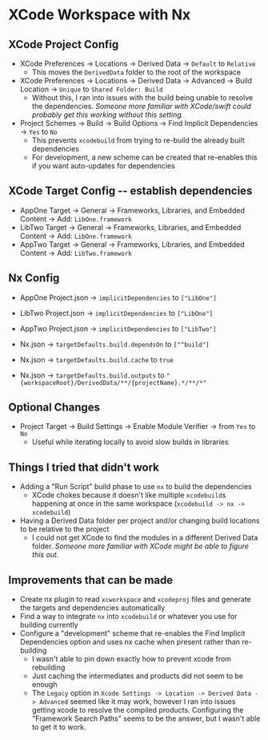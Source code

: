 # XCode Workspace with Nx

## XCode Project Config

- XCode Preferences -> Locations -> Derived Data -> `Default` to `Relative`
  - This moves the `DerivedData` folder to the root of the workspace
- XCode Preferences -> Locations -> Derived Data -> Advanced -> Build Location -> `Unique` to `Shared Folder: Build`
  - Without this, I ran into issues with the build being unable to resolve the dependencies.
    _Someone more familiar with XCode/swift could probably get this working without this setting._
- Project Schemes -> Build -> Build Options -> Find Implicit Dependencies -> `Yes` to `No`
  - This prevents `xcodebuild` from trying to re-build the already built dependencies
  - For development, a new scheme can be created that re-enables this if you want auto-updates for dependencies

## XCode Target Config -- establish dependencies

- AppOne Target -> General -> Frameworks, Libraries, and Embedded Content -> Add: `LibOne.framework`
- LibTwo Target -> General -> Frameworks, Libraries, and Embedded Content -> Add: `LibOne.framework`
- AppTwo Target -> General -> Frameworks, Libraries, and Embedded Content -> Add: `LibTwo.framework`

## Nx Config

- AppOne Project.json -> `implicitDependencies` to `["LibOne"]`
- LibTwo Project.json -> `implicitDependencies` to `["LibOne"]`
- AppTwo Project.json -> `implicitDependencies` to `["LibTwo"]`


- Nx.json -> `targetDefaults.build.dependsOn` to `["^build"]`
- Nx.json -> `targetDefaults.build.cache` to `true`
- Nx.json -> `targetDefaults.build.outputs` to `"{workspaceRoot}/DerivedData/**/{projectName}.*/**/*"`

## Optional Changes

- Project Target -> Build Settings -> Enable Module Verifier -> from `Yes` to `No`
  - Useful while iterating locally to avoid slow builds in libraries

## Things I tried that didn't work

- Adding a "Run Script" build phase to use `nx` to build the dependencies
  - XCode chokes because it doesn't like multiple `xcodebuild`s happening at once in the same workspace (`xcodebuild -> nx -> xcodebuild`)
- Having a Derived Data folder per project and/or changing build locations to be relative to the project
  - I could not get XCode to find the modules in a different Derived Data folder.
    _Someone more familiar with XCode might be able to figure this out._

## Improvements that can be made

- Create nx plugin to read `xcworkspace` and `xcodeproj` files and generate the targets and dependencies automatically
- Find a way to integrate `nx` into `xcodebuild` or whatever you use for building currently
- Configure a "development" scheme that re-enables the Find Implicit Dependencies option and uses nx cache when present rather than re-building
   - I wasn't able to pin down exactly how to prevent xcode from rebuilding
   - Just caching the intermediates and products did not seem to be enough
   - The `Legacy` option in `Xcode Settings -> Location -> Derived Data -> Advanced` seemed like it may work, however I ran into issues getting xcode to resolve the compiled products. Configuring the "Framework Search Paths" seems to be the answer, but I wasn't able to get it to work.
